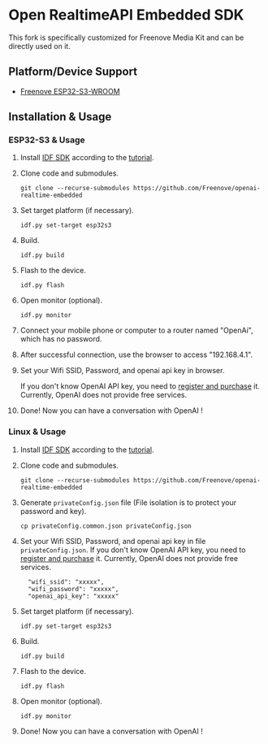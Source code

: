 # Open RealtimeAPI Embedded SDK

This fork is specifically customized for Freenove Media Kit and can be directly used on it.

## Platform/Device Support

* [Freenove ESP32-S3-WROOM](https://www.amazon.com/gp/product/B0BMQ8F7FN)

## Installation & Usage

### ESP32-S3 & Usage

1. Install [IDF SDK](https://github.com/espressif/esp-idf) according to the [tutorial](https://docs.espressif.com/projects/esp-idf/zh_CN/latest/esp32s3/get-started/index.html#get-started-how-to-get-esp-idf).

2. Clone code and submodules.

   `git clone --recurse-submodules https://github.com/Freenove/openai-realtime-embedded`

3. Set target platform (if necessary).

   `idf.py set-target esp32s3`

4. Build.

   `idf.py build`

5. Flash to the device.

   `idf.py flash`

6. Open monitor (optional).

   `idf.py monitor`

7. Connect your mobile phone or computer to a router named "OpenAi", which has no password.

8. After successful connection, use the browser to access "192.168.4.1".

9. Set your Wifi SSID, Password, and openai api key in browser. 

   If you don't know OpenAI API key, you need to [register and purchase](https://platform.openai.com/) it. Currently, OpenAI does not provide free services.

10. Done! Now you can have a conversation with OpenAI !

### Linux & Usage
1. Install [IDF SDK](https://github.com/espressif/esp-idf) according to the [tutorial](https://docs.espressif.com/projects/esp-idf/zh_CN/latest/esp32s3/get-started/index.html#get-started-how-to-get-esp-idf).

2. Clone code and submodules.

   `git clone --recurse-submodules https://github.com/Freenove/openai-realtime-embedded`

3. Generate `privateConfig.json` file (File isolation is to protect your password and key).

   `cp privateConfig.common.json privateConfig.json`

4. Set your Wifi SSID, Password, and openai api key in file `privateConfig.json`. If you don't know OpenAI API key, you need to [register and purchase](https://platform.openai.com/) it. Currently, OpenAI does not provide free services.

   ```
     "wifi_ssid": "xxxxx",
     "wifi_password": "xxxxx",
     "openai_api_key": "xxxxx"
   ```

5. Set target platform (if necessary).

   `idf.py set-target esp32s3`

6. Build.

   `idf.py build`

7. Flash to the device.

   `idf.py flash`

8. Open monitor (optional).

   `idf.py monitor`

9. Done! Now you can have a conversation with OpenAI !



